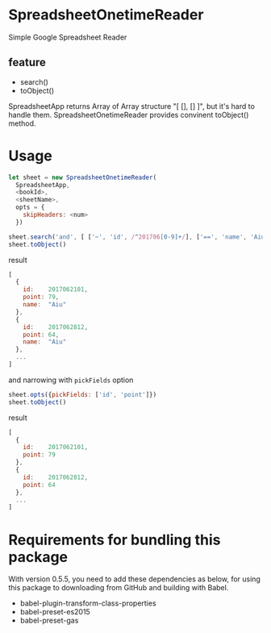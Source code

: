 # SpreadsheetOnetimeReader

Simple Google Spreadsheet Reader

## feature

 * search()
 * toObject()

SpreadsheetApp returns Array of Array structure "[ [], [] ]", but it's hard to handle them. SpreadsheetOnetimeReader provides convinent toObject() method.

# Usage

```javascript
let sheet = new SpreadsheetOnetimeReader(
  SpreadsheetApp,
  <bookId>,
  <sheetName>,
  opts = {
    skipHeaders: <num>
  })

sheet.search('and', [ ['~', 'id', /^201706[0-9]+/], ['==', 'name', 'Aiu'] ])
sheet.toObject()
```

result

```javascript
[
  {
    id:    2017062101,
    point: 79,
    name:  "Aiu"
  },
  {
    id:    2017062812,
    point: 64,
    name:  "Aiu"
  },
  ...
]
```

and narrowing with `pickFields` option

```javascript
sheet.opts({pickFields: ['id', 'point']})
sheet.toObject()
```

result

```javascript
[
  {
    id:    2017062101,
    point: 79
  },
  {
    id:    2017062812,
    point: 64
  },
  ...
]
```

Requirements for bundling this package
======================================

With version 0.5.5, you need to add these dependencies as below, for using this package to downloading from GitHub and building with Babel.

 * babel-plugin-transform-class-properties
 * babel-preset-es2015
 * babel-preset-gas
